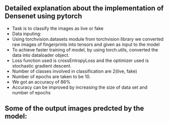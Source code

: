 ## Detailed explanation about the implementation of Densenet using pytorch

+ Task is to classify the images as live or fake
+ Data inputing:
+ Using torchvision.datasets module from torchvision library we converted raw images of fingerprints into tensors and given as input to the model
+ To achieve faster training of model, by using torch.utils, converted the data into dataloader object.
+ Loss function used is crossEntropyLoss and the optimizer used is stochastic gradient descent.
+ Number of classes involved in classification are 2(live, fake)
+ Number of epochs are taken to be 10.
+ We got an accuracy of 86%
+ Accuracy can be improved by increasing the size of data set and number of epochs
## Some of the output images predcted by the model:
